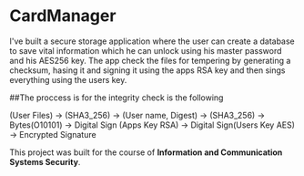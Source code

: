 # CardManager

I've built a secure storage application where the user can create a database to save vital information which he can unlock using
his master password and his AES256 key. The app check the files for tempering by generating a checksum, hasing it and signing it using
the apps RSA key and then sings everything using the users key. 

##The proccess is for the integrity check is the following

(User Files) -> (SHA3_256) -> (User name, Digest) -> (SHA3_256) -> Bytes(O10101) -> Digital Sign (Apps Key RSA) -> Digital Sign(Users Key AES) -> Encrypted Signature


This project was built for the course of <Strong>Information and Communication Systems Security</Strong>. 
